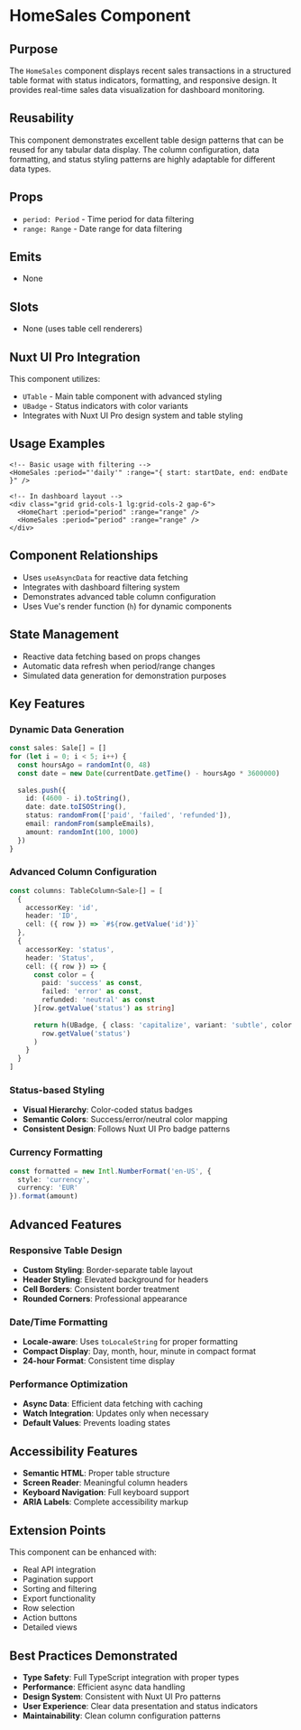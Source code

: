 # HomeSales Component

## Purpose
The `HomeSales` component displays recent sales transactions in a structured table format with status indicators, formatting, and responsive design. It provides real-time sales data visualization for dashboard monitoring.

## Reusability
This component demonstrates excellent table design patterns that can be reused for any tabular data display. The column configuration, data formatting, and status styling patterns are highly adaptable for different data types.

## Props
- `period: Period` - Time period for data filtering
- `range: Range` - Date range for data filtering

## Emits
- None

## Slots
- None (uses table cell renderers)

## Nuxt UI Pro Integration
This component utilizes:
- `UTable` - Main table component with advanced styling
- `UBadge` - Status indicators with color variants
- Integrates with Nuxt UI Pro design system and table styling

## Usage Examples
```vue
<!-- Basic usage with filtering -->
<HomeSales :period="'daily'" :range="{ start: startDate, end: endDate }" />

<!-- In dashboard layout -->
<div class="grid grid-cols-1 lg:grid-cols-2 gap-6">
  <HomeChart :period="period" :range="range" />
  <HomeSales :period="period" :range="range" />
</div>
```

## Component Relationships
- Uses `useAsyncData` for reactive data fetching
- Integrates with dashboard filtering system
- Demonstrates advanced table column configuration
- Uses Vue's render function (`h`) for dynamic components

## State Management
- Reactive data fetching based on props changes
- Automatic data refresh when period/range changes
- Simulated data generation for demonstration purposes

## Key Features

### Dynamic Data Generation
```typescript
const sales: Sale[] = []
for (let i = 0; i < 5; i++) {
  const hoursAgo = randomInt(0, 48)
  const date = new Date(currentDate.getTime() - hoursAgo * 3600000)
  
  sales.push({
    id: (4600 - i).toString(),
    date: date.toISOString(),
    status: randomFrom(['paid', 'failed', 'refunded']),
    email: randomFrom(sampleEmails),
    amount: randomInt(100, 1000)
  })
}
```

### Advanced Column Configuration
```typescript
const columns: TableColumn<Sale>[] = [
  {
    accessorKey: 'id',
    header: 'ID',
    cell: ({ row }) => `#${row.getValue('id')}`
  },
  {
    accessorKey: 'status',
    header: 'Status',
    cell: ({ row }) => {
      const color = {
        paid: 'success' as const,
        failed: 'error' as const,
        refunded: 'neutral' as const
      }[row.getValue('status') as string]
      
      return h(UBadge, { class: 'capitalize', variant: 'subtle', color }, () =>
        row.getValue('status')
      )
    }
  }
]
```

### Status-based Styling
- **Visual Hierarchy**: Color-coded status badges
- **Semantic Colors**: Success/error/neutral color mapping
- **Consistent Design**: Follows Nuxt UI Pro badge patterns

### Currency Formatting
```typescript
const formatted = new Intl.NumberFormat('en-US', {
  style: 'currency',
  currency: 'EUR'
}).format(amount)
```

## Advanced Features

### Responsive Table Design
- **Custom Styling**: Border-separate table layout
- **Header Styling**: Elevated background for headers
- **Cell Borders**: Consistent border treatment
- **Rounded Corners**: Professional appearance

### Date/Time Formatting
- **Locale-aware**: Uses `toLocaleString` for proper formatting
- **Compact Display**: Day, month, hour, minute in compact format
- **24-hour Format**: Consistent time display

### Performance Optimization
- **Async Data**: Efficient data fetching with caching
- **Watch Integration**: Updates only when necessary
- **Default Values**: Prevents loading states

## Accessibility Features
- **Semantic HTML**: Proper table structure
- **Screen Reader**: Meaningful column headers
- **Keyboard Navigation**: Full keyboard support
- **ARIA Labels**: Complete accessibility markup

## Extension Points
This component can be enhanced with:
- Real API integration
- Pagination support
- Sorting and filtering
- Export functionality
- Row selection
- Action buttons
- Detailed views

## Best Practices Demonstrated
- **Type Safety**: Full TypeScript integration with proper types
- **Performance**: Efficient async data handling
- **Design System**: Consistent with Nuxt UI Pro patterns
- **User Experience**: Clear data presentation and status indicators
- **Maintainability**: Clean column configuration patterns
